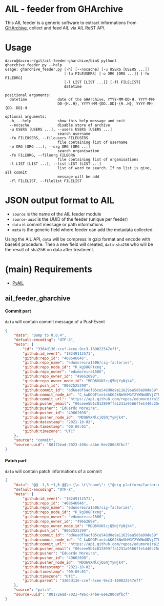 # AIL - feeder from GHArchive

This AIL feeder is a generic software to extract informations from [GHArchive](https://www.gharchive.org/), collect and feed AIL via AIL ReST API.



# Usage

~~~shell
dacru@dacru:~/git/ail-feeder-gharchive/bin$ python3 gharchive_feeder.py --help
usage: gharchive_feeder.py [-h] [--nocache] [-u USERS [USERS ...]]
                           [-fu FILEUSERS] [-o ORG [ORG ...]] [-fo FILEORG]
                           [-l LIST [LIST ...]] [-fl FILELIST]
                           datetime

positional arguments:
  datetime              date of the GHArchive, YYYY-MM-DD-H, YYYY-MM-
                        DD-{H..H}, YYYY-MM-{DD..DD}-{H..H}, YYYY-MM-{DD..DD}-H

optional arguments:
  -h, --help            show this help message and exit
  --nocache             disable store of archive
  -u USERS [USERS ...], --users USERS [USERS ...]
                        search username
  -fu FILEUSERS, --fileusers FILEUSERS
                        file containing list of username
  -o ORG [ORG ...], --org ORG [ORG ...]
                        search organisation
  -fo FILEORG, --fileorg FILEORG
                        file containing list of organisations
  -l LIST [LIST ...], --list LIST [LIST ...]
                        list of word to search. If no list is give, all commit
                        message will be add
  -fl FILELIST, --filelist FILELIST

~~~



# JSON output format to AIL

- `source` is the name of the AIL feeder module
- `source-uuid` is the UUID of the feeder (unique per feeder)
- `data` is commit message or path informations
- `meta` is the generic field where feeder can add the metadata collected



Using the AIL API, `data` will be compress in gzip format and encode with base64 procedure. Then a new field will created, `data-sha256` who will be the result of sha256 on data after treatment.





# (main) Requirements

- [PyAIL](https://github.com/ail-project/PyAIL)



## ail_feeder_gharchive

#### Commit part

`data` will contain commit message of a PushEvent

~~~json
{
    "data": "Bump to 0.0.4",
    "default-encoding": "UTF-8",
    "meta": {
        "id": "3304d136-ccef-4cee-9ec3-169022547eff",
        "github:id_event": "18249112571",
        "github:repo_id": "408646046",
        "github:repo_name": "edumoreira1506/cig-factories",
        "github:repo_node_id": "R_kgDOGFtxng",
        "github:repo_owner": "edumoreira1506",
        "github:repo_owner_id": "49662698",
        "github:repo_owner_node_id": "MDQ6VXNlcjQ5NjYyNjk4",
        "github:push_id": "8062525290",
        "github:commit_id": "bd6ea0f6acf85ce548d0e9a11629aa5d8a99de59",
        "github:commit_node_id": "C_kwDOGFtxntoAKGJkNmVhMGY2YWNmODVjZTU0OGQwZTlhMTE2MjlhYTVkOGE5OWRlNTk",
        "github:commit_url": "https://api.github.com/repos/edumoreira1506/cig-factories/commits/bd6ea0f6acf85ce548d0e9a11629aa5d8a99de59",
        "github:pusher_email": "00ceee5b1c012899ffa1231a9566ffe1440c25ee@eduardoem.com.br",
        "github:pusher": "Eduardo Moreira",
        "github:pusher_id": "49662698",
        "github:pusher_node_id": "MDQ6VXNlcjQ5NjYyNjk4",
        "github:datestamp": "2021-10-02",
        "github:timestamp": "00:00:01",
        "github:timezone": "UTC"
    },
    "source": "commit",
    "source-uuid": "80172ead-7023-496c-a4be-6ee280d8fbcf"
}
~~~



#### Patch part

`data` will contain patch informations of a commit

~~~json
{
    "data": "@@ -1,6 +1,6 @@\n {\n \t\"name\": \"@cig-platform/factories\",\n-\t\"version\": \"0.0.3\",\n+\t\"version\": \"0.0.4\",\n \t\"description\": \"\",\n \t\"main\": \"build/index.js\",\n \t\"types\": \"build/index.d.ts\",",
    "default-encoding": "UTF-8",
    "meta": {
        "github:id_event": "18249112571",
        "github:repo_id": "408646046",
        "github:repo_name": "edumoreira1506/cig-factories",
        "github:repo_node_id": "R_kgDOGFtxng",
        "github:repo_owner": "edumoreira1506",
        "github:repo_owner_id": "49662698",
        "github:repo_owner_node_id": "MDQ6VXNlcjQ5NjYyNjk4",
        "github:push_id": "8062525290",
        "github:commit_id": "bd6ea0f6acf85ce548d0e9a11629aa5d8a99de59",
        "github:commit_node_id": "C_kwDOGFtxntoAKGJkNmVhMGY2YWNmODVjZTU0OGQwZTlhMTE2MjlhYTVkOGE5OWRlNTk",
        "github:commit_url": "https://api.github.com/repos/edumoreira1506/cig-factories/commits/bd6ea0f6acf85ce548d0e9a11629aa5d8a99de59",
        "github:pusher_email": "00ceee5b1c012899ffa1231a9566ffe1440c25ee@eduardoem.com.br",
        "github:pusher": "Eduardo Moreira",
        "github:pusher_id": "49662698",
        "github:pusher_node_id": "MDQ6VXNlcjQ5NjYyNjk4",
        "github:datestamp": "2021-10-02",
        "github:timestamp": "00:00:01",
        "github:timezone": "UTC",
        "github:parent": "3304d136-ccef-4cee-9ec3-169022547eff"
    },
    "source": "patch",
    "source-uuid": "80172ead-7023-496c-a4be-6ee280d8fbcf"
}
~~~



















